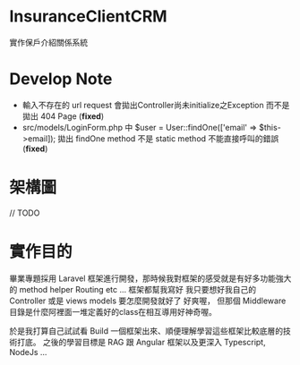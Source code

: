 # InsuranceClientCRM
實作保戶介紹關係系統

# Develop Note
- 輸入不存在的 url request 會拋出Controller尚未initialize之Exception 而不是拋出 404 Page  (**fixed**)
- src/models/LoginForm.php 中 $user = User::findOne(['email' => $this->email]);
  拋出 findOne method 不是 static method 不能直接呼叫的錯誤  (**fixed**)


# 架構圖

// TODO

# 實作目的
  畢業專題採用 Laravel 框架進行開發，那時候我對框架的感受就是有好多功能強大的 method helper Routing etc ...
  框架都幫我寫好 我只要想好我自己的 Controller 或是 views models 要怎麼開發就好了 好爽喔，
  但那個 Middleware 目錄是什麼阿裡面一堆定義好的class在相互導用好神奇喔。

  於是我打算自己試試看 Build 一個框架出來、順便理解學習這些框架比較底層的技術打底。
  之後的學習目標是 RAG 跟 Angular 框架以及更深入 Typescript, NodeJs ...
  
